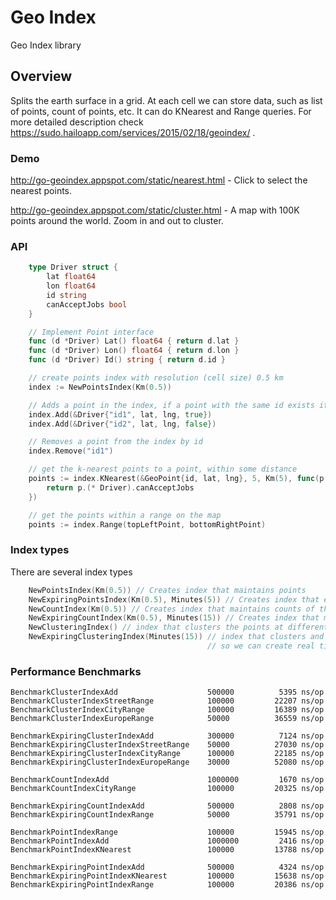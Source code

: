 # Geo Index

Geo Index library

## Overview

Splits the earth surface in a grid. At each cell we can store data, such as list of points, count of points, etc. It can do KNearest and Range queries. For more detailed description check https://sudo.hailoapp.com/services/2015/02/18/geoindex/ .

### Demo

http://go-geoindex.appspot.com/static/nearest.html - Click to select the nearest points.

http://go-geoindex.appspot.com/static/cluster.html - A map with 100K points around the world. Zoom in and out to cluster. 

### API

```go
    type Driver struct {
        lat float64
        lon float64
        id string
        canAcceptJobs bool
    }

    // Implement Point interface
    func (d *Driver) Lat() float64 { return d.lat }
    func (d *Driver) Lon() float64 { return d.lon }
    func (d *Driver) Id() string { return d.id }

    // create points index with resolution (cell size) 0.5 km
    index := NewPointsIndex(Km(0.5))

    // Adds a point in the index, if a point with the same id exists it's removed and the new one is added
    index.Add(&Driver{"id1", lat, lng, true})
    index.Add(&Driver{"id2", lat, lng, false})

    // Removes a point from the index by id
    index.Remove("id1")

    // get the k-nearest points to a point, within some distance
    points := index.KNearest(&GeoPoint{id, lat, lng}, 5, Km(5), func(p Point) bool {
        return p.(* Driver).canAcceptJobs
    })

    // get the points within a range on the map
    points := index.Range(topLeftPoint, bottomRightPoint)
```

### Index types

There are several index types

```go
    NewPointsIndex(Km(0.5)) // Creates index that maintains points
    NewExpiringPointsIndex(Km(0.5), Minutes(5)) // Creates index that expires the points after some interval
    NewCountIndex(Km(0.5)) // Creates index that maintains counts of the points in each cell
    NewExpiringCountIndex(Km(0.5), Minutes(15)) // Creates index that maintains expiring count
    NewClusteringIndex() // index that clusters the points at different zoom levels, so we can create maps
    NewExpiringClusteringIndex(Minutes(15)) // index that clusters and expires the points at different zoom levels
                                            // so we can create real time maps of customer request, etc in the driver app
```

### Performance Benchmarks

    BenchmarkClusterIndexAdd                    500000          5395 ns/op
    BenchmarkClusterIndexStreetRange            100000         22207 ns/op
    BenchmarkClusterIndexCityRange              100000         16389 ns/op
    BenchmarkClusterIndexEuropeRange            50000          36559 ns/op

    BenchmarkExpiringClusterIndexAdd            300000          7124 ns/op
    BenchmarkExpiringClusterIndexStreetRange    50000          27030 ns/op
    BenchmarkExpiringClusterIndexCityRange      100000         22185 ns/op
    BenchmarkExpiringClusterIndexEuropeRange    30000          52080 ns/op

    BenchmarkCountIndexAdd                      1000000         1670 ns/op
    BenchmarkCountIndexCityRange                100000         20325 ns/op

    BenchmarkExpiringCountIndexAdd              500000          2808 ns/op
    BenchmarkExpiringCountIndexRange            50000          35791 ns/op

    BenchmarkPointIndexRange                    100000         15945 ns/op
    BenchmarkPointIndexAdd                      1000000         2416 ns/op
    BenchmarkPointIndexKNearest                 100000         13788 ns/op

    BenchmarkExpiringPointIndexAdd              500000          4324 ns/op
    BenchmarkExpiringPointIndexKNearest         100000         15638 ns/op
    BenchmarkExpiringPointIndexRange            100000         20386 ns/op
